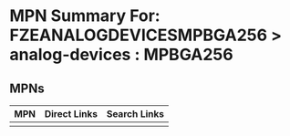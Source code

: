 



# MPN Summary For: FZEANALOGDEVICESMPBGA256 > analog-devices : MPBGA256

## MPNs
  

|MPN|Direct Links|Search Links|
| :--- | :--- | :--- |
||||
